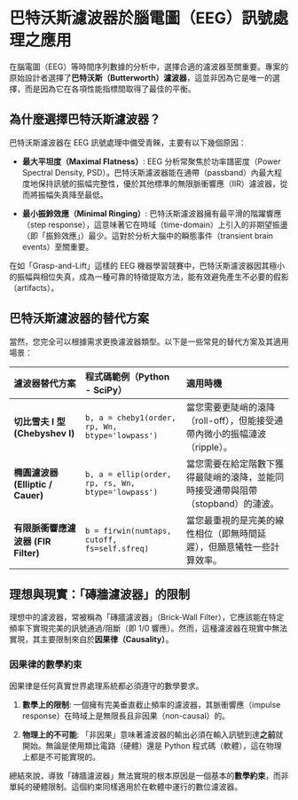 # 巴特沃斯濾波器於腦電圖（EEG）訊號處理之應用

在腦電圖（EEG）等時間序列數據的分析中，選擇合適的濾波器至關重要。專案的原始設計者選擇了**巴特沃斯（Butterworth）濾波器**，這並非因為它是唯一的選擇，而是因為它在各項性能指標間取得了最佳的平衡。

## 為什麼選擇巴特沃斯濾波器？

巴特沃斯濾波器在 EEG 訊號處理中備受青睞，主要有以下幾個原因：

- **最大平坦度（Maximal Flatness）**: EEG 分析常聚焦於功率譜密度（Power Spectral Density, PSD）。巴特沃斯濾波器能在通帶（passband）內最大程度地保持訊號的振幅完整性，優於其他標準的無限脈衝響應（IIR）濾波器，從而將振幅失真降至最低。

- **最小振鈴效應（Minimal Ringing）**: 巴特沃斯濾波器擁有最平滑的階躍響應（step response），這意味著它在時域（time-domain）上引入的非期望振盪（即「振鈴效應」）最少。這對於分析大腦中的瞬態事件（transient brain events）至關重要。

在如「Grasp-and-Lift」這樣的 EEG 機器學習競賽中，巴特沃斯濾波器因其極小的振幅與相位失真，成為一種可靠的特徵提取方法，能有效避免產生不必要的假影（artifacts）。

## 巴特沃斯濾波器的替代方案

當然，您完全可以根據需求更換濾波器類型。以下是一些常見的替代方案及其適用場景：

| 濾波器替代方案 | 程式碼範例（Python - SciPy） | 適用時機 |
| :--- | :--- | :--- |
| **切比雪夫 I 型 (Chebyshev I)** | `b, a = cheby1(order, rp, Wn, btype='lowpass')` | 當您需要更陡峭的滾降（roll-off），但能接受通帶內微小的振幅漣波（ripple）。 |
| **橢圓濾波器 (Elliptic / Cauer)** | `b, a = ellip(order, rp, rs, Wn, btype='lowpass')` | 當您需要在給定階數下獲得最陡峭的滾降，並能同時接受通帶與阻帶（stopband）的漣波。 |
| **有限脈衝響應濾波器 (FIR Filter)** | `b = firwin(numtaps, cutoff, fs=self.sfreq)` | 當您最重視的是完美的線性相位（即無時間延遲），但願意犧牲一些計算效率。 |

## 理想與現實：「磚牆濾波器」的限制

理想中的濾波器，常被稱為「磚牆濾波器」（Brick-Wall Filter），它應該能在特定頻率下實現完美的訊號通過/阻斷（即 1/0 響應）。然而，這種濾波器在現實中無法實現，其主要限制來自於**因果律（Causality）**。

### 因果律的數學約束

因果律是任何真實世界處理系統都必須遵守的數學要求。

1.  **數學上的限制**: 一個擁有完美垂直截止頻率的濾波器，其脈衝響應（impulse response）在時域上是無限長且非因果（non-causal）的。

2.  **物理上的不可能**: 「非因果」意味著濾波器的輸出必須在輸入訊號到達**之前**就開始。無論是使用類比電路（硬體）還是 Python 程式碼（軟體），這在物理上都是不可能實現的。

總結來說，導致「磚牆濾波器」無法實現的根本原因是一個基本的**數學約束**，而非單純的硬體限制。這個約束同樣適用於在軟體中運行的數位濾波器。

